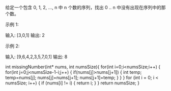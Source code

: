 给定一个包含 0, 1, 2, ..., n 中 n 个数的序列，找出 0 .. n 中没有出现在序列中的那个数。

示例 1:

输入: [3,0,1]
输出: 2


示例 2:

输入: [9,6,4,2,3,5,7,0,1]
输出: 8



int missingNumber(int* nums, int numsSize){
        for(int i=0;i<numsSize;i++)
    {
        for(int j=0;j<numsSize-1-i;j++)
        {
            if(nums[j]>nums[j+1])
            {
                int temp;
                temp=nums[j];
                nums[j]=nums[j+1];
                nums[j+1]=temp;
            }
        }
    }
    for (int i = 0; i < numsSize; i++) {
        if (nums[i] != i) {
            return i;
        }
    }
    return numsSize;
}
